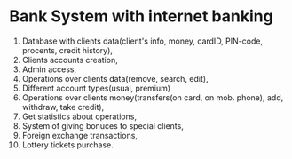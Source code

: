 # Bank System with internet banking

1. Database with clients data(client's info, money, cardID, PIN-code, procents, credit history),
2. Clients accounts creation,
3. Admin access,
4. Operations over clients data(remove, search, edit),
5. Different account types(usual, premium)
6. Operations over clients money(transfers(on card, on mob. phone), add, withdraw, take credit),
7. Get statistics about operations,
8. System of giving bonuces to special clients,
9. Foreign exchange transactions,
10. Lottery tickets purchase.

